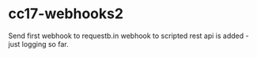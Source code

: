 # cc17-webhooks2
Send first webhook to requestb.in
webhook to scripted rest api is added - just logging so far.
